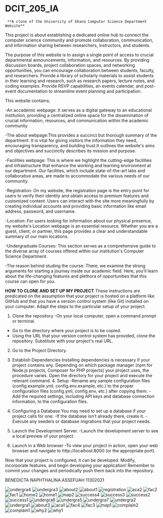 # DCIT_205_IA

     **A clone of the University of Ghana Computer Science Department Website**

This project is about establishing a dedicated online hub to connect the computer science community and promote collaboration, communication, and information sharing between researchers, instructors, and students.

The purpose of this website is to assign a single point of access to crucial departmental announcements, information, and resources. By providing discussion boards, project collaboration spaces, and networking opportunities, you can encourage collaboration between students, faculty, and researchers. Provide a library of scholarly materials to assist students in their learning and research, such as research papers, lecture notes, and coding examples. Provide RSVP capabilities, an events calendar, and post-event documentation to streamline event planning and participation.


This website contains;

-An accademic webpage: It serves as a digital gateway to an educational institution, providing a centralized online space for the dissemination of crucial information, resources, and communication within the academic community

-The about webpage:This provides a succinct but thorough summary of the department. It is vital for giving visitors the information they need, encouraging transparency, and building trust.It outlines the website's aims and objectives and succinctly describes its mission and purpose.

-Facilities webpage: This is where we highlight the cutting-edge facilities and infrastructure that enhance the working and learning environment at our department. Our facilities, which include state-of-the-art labs and collaborative areas, are made to accommodate the various needs of our community.

-Registration: On my website, the registration page is the entry point for users to verify their identity and obtain access to premium features and customized content. Users can interact with the site more meaningfully by creating individual accounts and providing basic information like email address, password, and username.

-Location: For users looking for information about our physical presence, my website's Location webpage is an essential resource. Whether you are a guest, client, or partner, this page provides a clear and understandable summary of our main locations.


-Undergraduate Courses: This section serves as a comprehensive guide to the diverse array of courses offered within our institution's Computer Science Department. 

-The reason behind studing the course: There, we examine the strong arguments for starting a journey inside our academic field. Here, you'll learn about the life-changing features and plethora of opportunities that this course can open for you.

**HOW TO CLONE AND SET UP MY PROJECT**
These instructions are predicated on the assumption that your project is hosted on a platform like GitHub and that you have a version control system (like Git) installed on your computer. Adapt the steps to the particular setup of your project.
1. Clone the repository
-On your local computer, open a command prompt or terminal.
- Go to the directory where your project is to be copied.
- Using the URL that your version control system has provided, clone the repository. Substitute <repository-url> with your project's real URL.

2. Go to the Project Directory.

3. Establish Dependencies
   Installing dependencies is necessary if your project contains any. Depending on which package manager (npm for Node.js   projects, Composer for PHP projects) your project uses, the procedure varies. Open the directory for your project and execute the relevant command.
   4. Setup
-Rename any sample configuration files (config.example.yml, config.env.example, etc.) to the proper configuration files (config.yml, config.env, etc.) after copying them.
 -Add the required settings, including API keys and database connection information, to the configuration files.

5. Configuring a Database
You may need to set up a database if your project calls for one:
-If the database isn't already there, create it.
-Execute any seeders or database migrations that your project needs.

6. Launch the Development Server.
-Launch the development server to see a local preview of your project.

7. Launch in a Web browser
-To view your project in action, open your web browser and navigate to http://localhost:8000 (or the appropriate port).

Now that your project is configured, it can be developed. Modify, incorporate features, and begin developing your application! Remember to commit your changes and periodically push them back into the repository.


BENEDICTA NAPHTHALINA ASSEFUAH
11302021

![undergra4](https://github.com/Naphthalina/11302021_DCIT_205/assets/150922615/b71fb335-3c0e-420b-990d-7a830e7dc048)
![undergra3](https://github.com/Naphthalina/11302021_DCIT_205/assets/150922615/bc1233df-830c-45d4-82c1-3e0f8ffc2fb0)
![about2](https://github.com/Naphthalina/11302021_DCIT_205/assets/150922615/f47deb8f-2b6d-4b18-830c-a06a29245738)
![about1](https://github.com/Naphthalina/11302021_DCIT_205/assets/150922615/23258c80-571a-45bc-b501-3197849958f5)
![registration](https://github.com/Naphthalina/11302021_DCIT_205/assets/150922615/a10373d3-4efb-463a-9cc4-95102ad61e15)
![aca2](https://github.com/Naphthalina/11302021_DCIT_205/assets/150922615/9cf6edf5-4ddf-432b-8f80-ef713f44f5da)
![fac2](https://github.com/Naphthalina/11302021_DCIT_205/assets/150922615/b7d64363-ff97-4eca-930e-9dbc00041ba5)
![fac1](https://github.com/Naphthalina/11302021_DCIT_205/assets/150922615/f1719061-cd48-4100-a285-f679c30f94dc)
![home2](https://github.com/Naphthalina/11302021_DCIT_205/assets/150922615/dcb2f458-3b11-44d8-965c-97e8d9a2bdc5)
![home1](https://github.com/Naphthalina/11302021_DCIT_205/assets/150922615/eb742b0e-67c9-4d58-8739-86888bfd51fa)
![map2](https://github.com/Naphthalina/11302021_DCIT_205/assets/150922615/ac344ce9-a7bb-4810-b9c2-32886ac1be71)
![success4](https://github.com/Naphthalina/11302021_DCIT_205/assets/150922615/77821e90-629e-48bc-96cd-b2bd82cbbf0b)
![success3](https://github.com/Naphthalina/11302021_DCIT_205/assets/150922615/d558a07d-c41d-417b-b519-60f88c4016ea)
![success2](https://github.com/Naphthalina/11302021_DCIT_205/assets/150922615/4e25515e-9de2-48f0-83c3-96b40e869efb)
![success1](https://github.com/Naphthalina/11302021_DCIT_205/assets/150922615/d4d3c090-da0f-43f9-894a-c6de371cfae2)
![undergra6](https://github.com/Naphthalina/11302021_DCIT_205/assets/150922615/9fb782fc-3b45-4497-ba00-a06c83b474f3)
![undergra5](https://github.com/Naphthalina/11302021_DCIT_205/assets/150922615/e298828a-1703-49a3-84be-add903662f64)
![undergra7](https://github.com/Naphthalina/11302021_DCIT_205/assets/150922615/ddeb33d0-e214-4690-98ce-fb37d6391fe8)
![undergra2](https://github.com/Naphthalina/11302021_DCIT_205/assets/150922615/80af6165-51cf-4fa0-81e2-05cd61544d3b)
![undergra1](https://github.com/Naphthalina/11302021_DCIT_205/assets/150922615/83cf9b7e-1340-4e4c-beda-6b0a430e2f6a)
![about3](https://github.com/Naphthalina/11302021_DCIT_205/assets/150922615/cc80f5b7-ca62-44ac-9fa2-b0e0ac70671e)
![aca1](https://github.com/Naphthalina/11302021_DCIT_205/assets/150922615/39fce49e-7cc8-48ae-af55-4bd11be25844)
![fac4](https://github.com/Naphthalina/11302021_DCIT_205/assets/150922615/0773b89b-b371-4372-9ec1-02d8731bae6e)
![fac3](https://github.com/Naphthalina/11302021_DCIT_205/assets/150922615/a79e099c-8743-4166-a4a5-ce2cfc2dcad1)
![map1](https://github.com/Naphthalina/11302021_DCIT_205/assets/150922615/57106238-c99f-4368-bc62-faa89ccfef1e)
![complain2](https://github.com/Naphthalina/11302021_DCIT_205/assets/150922615/e541c2f5-2fca-4d8f-ab42-d821f5c159bb)
![complain1](https://github.com/Naphthalina/11302021_DCIT_205/assets/150922615/dd1de24c-cd9a-473e-aefc-7c10de6f4d6b)
![why2](https://github.com/Naphthalina/11302021_DCIT_205/assets/150922615/6bb3fa21-966a-4b48-b8da-b7b11f2d0039)
![why1](https://github.com/Naphthalina/11302021_DCIT_205/assets/150922615/491bc297-a5d3-452d-b838-06aa78fc2d4d)





